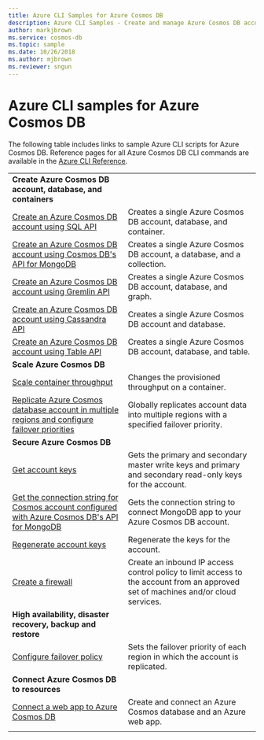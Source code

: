 ```yaml
---
title: Azure CLI Samples for Azure Cosmos DB
description: Azure CLI Samples - Create and manage Azure Cosmos DB accounts, databases, containers, regions, and firewalls. 
author: markjbrown
ms.service: cosmos-db
ms.topic: sample
ms.date: 10/26/2018
ms.author: mjbrown
ms.reviewer: sngun
---
```


# Azure CLI samples for Azure Cosmos DB

The following table includes links to sample Azure CLI scripts for Azure Cosmos DB. Reference pages for all Azure Cosmos DB CLI commands are available in the [Azure CLI Reference](/cli/azure/cosmosdb).

| |  |
|---|---|
|**Create Azure Cosmos DB account, database, and containers**||
| [Create an Azure Cosmos DB account using SQL API](scripts/create-database-account-collections-cli.md?toc=%2fcli%2fazure%2ftoc.json)| Creates a single Azure Cosmos DB account, database, and container. |
| [Create an Azure Cosmos DB account using Cosmos DB's API for MongoDB](scripts/create-mongodb-database-account-cli.md?toc=%2fcli%2fazure%2ftoc.json) | Creates a single Azure Cosmos DB account, a database, and a collection. |
| [Create an Azure Cosmos DB account using Gremlin API](scripts/create-gremlin-database-account-cli.md?toc=%2fcli%2fazure%2ftoc.json) | Creates a single Azure Cosmos DB account, database, and graph. |
| [Create an Azure Cosmos DB account using Cassandra API](scripts/create-cassandra-database-account-cli.md?toc=%2fcli%2fazure%2ftoc.json) | Creates a single Azure Cosmos DB account and database. |
| [Create an Azure Cosmos DB account using Table API](scripts/create-table-database-account-cli.md?toc=%2fcli%2fazure%2ftoc.json) | Creates a single Azure Cosmos DB account, database, and table. |
|**Scale Azure Cosmos DB**||
| [Scale container throughput](scripts/scale-collection-throughput-cli.md?toc=%2fcli%2fazure%2ftoc.json) | Changes the provisioned throughput on a container.|
| [Replicate Azure Cosmos database account in multiple regions and configure failover priorities](scripts/scale-multiregion-cli.md?toc=%2fcli%2fazure%2ftoc.json)|Globally replicates account data into multiple regions with a specified failover priority.|
|**Secure Azure Cosmos DB**||
| [Get account keys](scripts/secure-get-account-key-cli.md?toc=%2fcli%2fazure%2ftoc.json) | Gets the primary and secondary master write keys and primary and secondary read-only keys for the account.|
| [Get the connection string for Cosmos account configured with Azure Cosmos DB's API for MongoDB](scripts/secure-mongo-connection-string-cli.md?toc=%2fcli%2fazure%2ftoc.json) | Gets the connection string to connect MongoDB app to your Azure Cosmos DB account.|
| [Regenerate account keys](scripts/secure-regenerate-key-cli.md?toc=%2fcli%2fazure%2ftoc.json)|Regenerate the keys for the account.|
| [Create a firewall](scripts/create-firewall-cli.md?toc=%2fcli%2fazure%2ftoc.json)| Create an inbound IP access control policy to limit access to the account from an approved set of machines and/or cloud services.|
|**High availability, disaster recovery, backup and restore**||
| [Configure failover policy](scripts/ha-failover-policy-cli.md?toc=%2fcli%2fazure%2ftoc.json)|Sets the failover priority of each region in which the account is replicated.|
|**Connect Azure Cosmos DB to resources**||
| [Connect a web app to Azure Cosmos DB](../app-service/scripts/cli-connect-to-documentdb.md?toc=%2fcli%2fazure%2ftoc.json)|Create and connect an Azure Cosmos database and an Azure web app.|
|||
